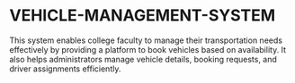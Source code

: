 # VEHICLE-MANAGEMENT-SYSTEM
This system enables college faculty to manage their transportation needs effectively by providing a platform to book vehicles based on availability. It also helps administrators manage vehicle details, booking requests, and driver assignments efficiently.
